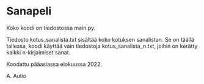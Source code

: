 # Sanapeli

Koko koodi on tiedostossa main.py. 

Tiedosto kotus_sanalista.txt sisältää koko kotuksen sanalistan. Se on täällä tallessa, koodi käyttää vain tiedostoja kotus_sanalista_n.txt, joihin on kerätty kaikki n-kirjaimiset sanat.

Koodattu pääasiassa elokuussa 2022.

A. Autio
